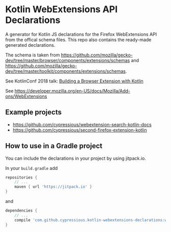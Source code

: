 # Kotlin WebExtensions API Declarations

A generator for Kotlin JS declarations for the Firefox WebExtensions API from the offical schema files. This repo also contains the ready-made generated declarations.

The schema is taken from https://github.com/mozilla/gecko-dev/tree/master/browser/components/extensions/schemas and https://github.com/mozilla/gecko-dev/tree/master/toolkit/components/extensions/schemas.

See KotlinConf 2018 talk: [Building a Browser Extension with Kotlin](https://kotlinconf.com/talks/#session=21914)

See https://developer.mozilla.org/en-US/docs/Mozilla/Add-ons/WebExtensions

## Example projects

- https://github.com/cypressious/webextension-search-kotlin-docs
- https://github.com/cypressious/second-firefox-extension-kotlin


## How to use in a Gradle project

You can include the declarations in your project by using jitpack.io.

In your `build.gradle` add

```groovy
repositories {
    // ...
    maven { url 'https://jitpack.io' }
}
```

and

```groovy 
dependencies {
    // ...
    compile 'com.github.cypressious.kotlin-webextensions-declarations:webextensions-declarations:v0.4'
}
```
